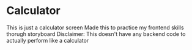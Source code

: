 # Calculator
This is just a calculator screen
Made this to practice my frontend skills thorugh storyboard
Disclaimer: This doesn't have any backend code to actually perform like a calculator
